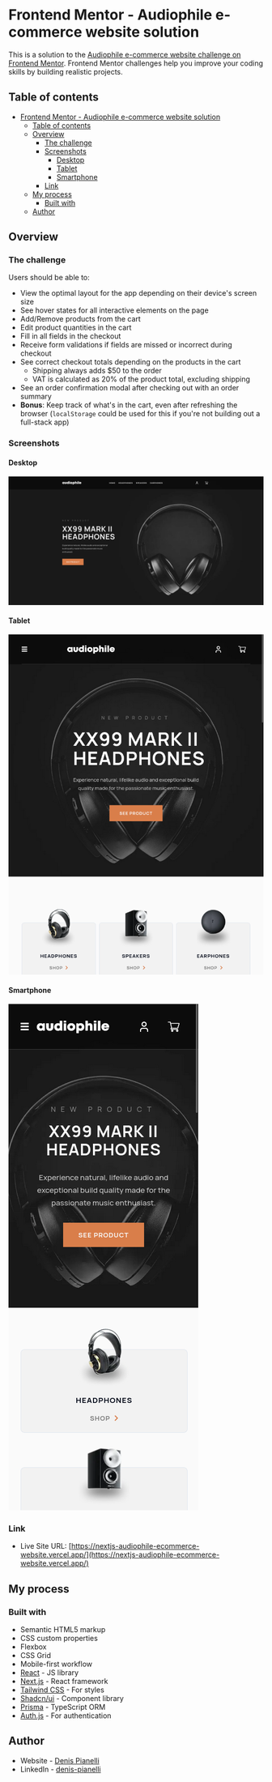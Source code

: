 # Frontend Mentor - Audiophile e-commerce website solution

This is a solution to the [Audiophile e-commerce website challenge on Frontend Mentor](https://www.frontendmentor.io/challenges/audiophile-ecommerce-website-C8cuSd_wx). Frontend Mentor challenges help you improve your coding skills by building realistic projects.

## Table of contents

- [Frontend Mentor - Audiophile e-commerce website solution](#frontend-mentor---audiophile-e-commerce-website-solution)
  - [Table of contents](#table-of-contents)
  - [Overview](#overview)
    - [The challenge](#the-challenge)
    - [Screenshots](#screenshots)
      - [Desktop](#desktop)
      - [Tablet](#tablet)
      - [Smartphone](#smartphone)
    - [Link](#link)
  - [My process](#my-process)
    - [Built with](#built-with)
  - [Author](#author)

## Overview

### The challenge

Users should be able to:

- View the optimal layout for the app depending on their device's screen size
- See hover states for all interactive elements on the page
- Add/Remove products from the cart
- Edit product quantities in the cart
- Fill in all fields in the checkout
- Receive form validations if fields are missed or incorrect during checkout
- See correct checkout totals depending on the products in the cart
  - Shipping always adds $50 to the order
  - VAT is calculated as 20% of the product total, excluding shipping
- See an order confirmation modal after checking out with an order summary
- **Bonus**: Keep track of what's in the cart, even after refreshing the browser (`localStorage` could be used for this if you're not building out a full-stack app)

### Screenshots

#### Desktop

![Desktop screenshot](./public/screenshots/desktop-screenshot.png)

#### Tablet

![Tablet screenshot](./public/screenshots/tablet-screenshot.png)

#### Smartphone

![Smartphone screenshot](./public/screenshots/smartphone-screenshot.png)

### Link

- Live Site URL: [https://nextjs-audiophile-ecommerce-website.vercel.app/](https://nextjs-audiophile-ecommerce-website.vercel.app/)

## My process

### Built with

- Semantic HTML5 markup
- CSS custom properties
- Flexbox
- CSS Grid
- Mobile-first workflow
- [React](https://reactjs.org/) - JS library
- [Next.js](https://nextjs.org/) - React framework
- [Tailwind CSS](https://tailwindcss.com/) - For styles
- [Shadcn/ui](https://ui.shadcn.com/) - Component library
- [Prisma](https://www.prisma.io/) - TypeScript ORM
- [Auth.js](https://authjs.dev/) - For authentication

## Author

- Website - [Denis Pianelli](https://www.denispianelli.dev/)
- LinkedIn - [denis-pianelli](https://www.linkedin.com/in/denis-pianelli/)
